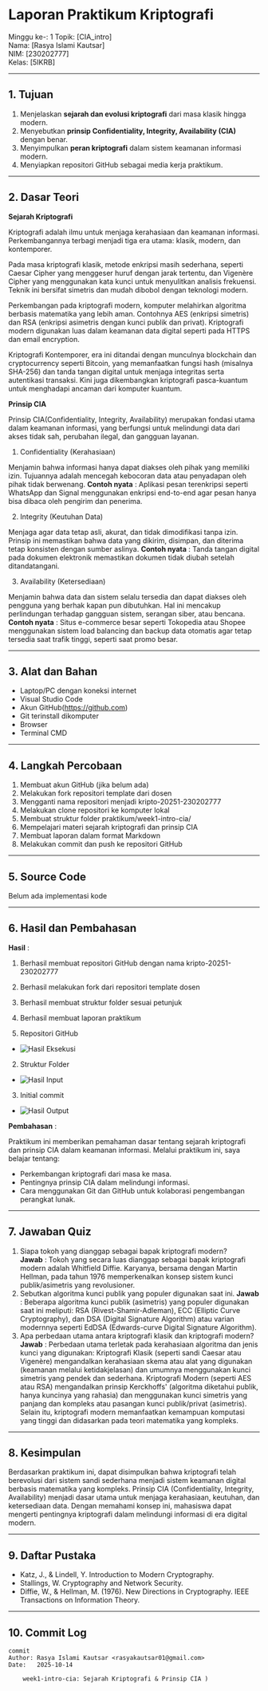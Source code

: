 # Laporan Praktikum Kriptografi
Minggu ke-: 1
Topik: [CIA_intro]  
Nama: [Rasya Islami Kautsar]  
NIM: [230202777]  
Kelas: [5IKRB]  

---

## 1. Tujuan
1. Menjelaskan **sejarah dan evolusi kriptografi** dari masa klasik hingga modern.  
2. Menyebutkan **prinsip Confidentiality, Integrity, Availability (CIA)** dengan benar.  
3. Menyimpulkan **peran kriptografi** dalam sistem keamanan informasi modern.  
4. Menyiapkan repositori GitHub sebagai media kerja praktikum.

---

## 2. Dasar Teori
**Sejarah Kriptografi**

Kriptografi adalah ilmu untuk menjaga kerahasiaan dan keamanan informasi. Perkembangannya terbagi menjadi tiga era utama: klasik, modern, dan kontemporer.

Pada masa kriptografi klasik, metode enkripsi masih sederhana, seperti Caesar Cipher yang menggeser huruf dengan jarak tertentu, dan Vigenère Cipher yang menggunakan kata kunci untuk menyulitkan analisis frekuensi. Teknik ini bersifat simetris dan mudah dibobol dengan teknologi modern.

Perkembangan pada kriptografi modern, komputer melahirkan algoritma berbasis matematika yang lebih aman.
Contohnya AES (enkripsi simetris) dan RSA (enkripsi asimetris dengan kunci publik dan privat). Kriptografi modern digunakan luas dalam keamanan data digital seperti pada HTTPS dan email encryption.

Kriptografi Kontemporer, era ini ditandai dengan munculnya blockchain dan cryptocurrency seperti Bitcoin, yang memanfaatkan fungsi hash (misalnya SHA-256) dan tanda tangan digital untuk menjaga integritas serta autentikasi transaksi. Kini juga dikembangkan kriptografi pasca-kuantum untuk menghadapi ancaman dari komputer kuantum.

**Prinsip CIA**

Prinsip CIA(Confidentiality, Integrity, Availability) merupakan fondasi utama dalam keamanan informasi, yang berfungsi untuk melindungi data dari akses tidak sah, perubahan ilegal, dan gangguan layanan.

1. Confidentiality (Kerahasiaan)

Menjamin bahwa informasi hanya dapat diakses oleh pihak yang memiliki izin. Tujuannya adalah mencegah kebocoran data atau penyadapan oleh pihak tidak berwenang.
**Contoh nyata** : Aplikasi pesan terenkripsi seperti WhatsApp dan Signal menggunakan enkripsi end-to-end agar pesan hanya bisa dibaca oleh pengirim dan penerima.

2. Integrity (Keutuhan Data)

Menjaga agar data tetap asli, akurat, dan tidak dimodifikasi tanpa izin. Prinsip ini memastikan bahwa data yang dikirim, disimpan, dan diterima tetap konsisten dengan sumber aslinya.
**Contoh nyata** : Tanda tangan digital pada dokumen elektronik memastikan dokumen tidak diubah setelah ditandatangani.

3. Availability (Ketersediaan)

Menjamin bahwa data dan sistem selalu tersedia dan dapat diakses oleh pengguna yang berhak kapan pun dibutuhkan. Hal ini mencakup perlindungan terhadap gangguan sistem, serangan siber, atau bencana.
**Contoh nyata** : Situs e-commerce besar seperti Tokopedia atau Shopee menggunakan sistem load balancing dan backup data otomatis agar tetap tersedia saat trafik tinggi, seperti saat promo besar.

---

## 3. Alat dan Bahan

- Laptop/PC dengan koneksi internet
- Visual Studio Code
- Akun GitHub(https://github.com)
- Git terinstall dikomputer
- Browser
- Terminal CMD

---

## 4. Langkah Percobaan

1. Membuat akun GitHub (jika belum ada)
2. Melakukan fork repositori template dari dosen
3. Mengganti nama repositori menjadi kripto-20251-230202777
4. Melakukan clone repositori ke komputer lokal
5. Membuat struktur folder praktikum/week1-intro-cia/
6. Mempelajari materi sejarah kriptografi dan prinsip CIA
7. Membuat laporan dalam format Markdown
8. Melakukan commit dan push ke repositori GitHub

---

## 5. Source Code

Belum ada implementasi kode

---

## 6. Hasil dan Pembahasan
**Hasil** :
1. Berhasil membuat repositori GitHub dengan nama kripto-20251-230202777
2. Berhasil melakukan fork dari repositori template dosen
4. Berhasil membuat struktur folder sesuai petunjuk
5. Berhasil membuat laporan praktikum

1. Repositori GitHub
- ![Hasil Eksekusi](screenshots/CIA.png)
2. Struktur Folder
- ![Hasil Input](screenshots/CIA2.png)
3. Initial commit
- ![Hasil Output](screenshots/CIA3.png)

**Pembahasan** :

Praktikum ini memberikan pemahaman dasar tentang sejarah kriptografi dan prinsip CIA dalam keamanan informasi. Melalui praktikum ini, saya belajar tentang:

- Perkembangan kriptografi dari masa ke masa.
- Pentingnya prinsip CIA dalam melindungi informasi.
- Cara menggunakan Git dan GitHub untuk kolaborasi pengembangan perangkat lunak.

---

## 7. Jawaban Quiz
1. Siapa tokoh yang dianggap sebagai bapak kriptografi modern?	
**Jawab** : Tokoh yang secara luas dianggap sebagai bapak kriptografi modern adalah Whitfield Diffie. Karyanya, bersama dengan Martin Hellman, pada tahun 1976 memperkenalkan konsep sistem kunci publik/asimetris yang revolusioner.
2. Sebutkan algoritma kunci publik yang populer digunakan saat ini.	
**Jawab** : Beberapa algoritma kunci publik (asimetris) yang populer digunakan saat ini meliputi: RSA (Rivest-Shamir-Adleman), ECC (Elliptic Curve Cryptography), dan DSA (Digital Signature Algorithm) atau varian modernnya seperti EdDSA (Edwards-curve Digital Signature Algorithm).
3. Apa perbedaan utama antara kriptografi klasik dan kriptografi modern?	
**Jawab** : Perbedaan utama terletak pada kerahasiaan algoritma dan jenis kunci yang digunakan: Kriptografi Klasik (seperti sandi Caesar atau Vigenère) mengandalkan kerahasiaan skema atau alat yang digunakan (keamanan melalui ketidakjelasan) dan umumnya menggunakan kunci simetris yang pendek dan sederhana. Kriptografi Modern (seperti AES atau RSA) mengandalkan prinsip Kerckhoffs' (algoritma diketahui publik, hanya kuncinya yang rahasia) dan menggunakan kunci simetris yang panjang dan kompleks atau pasangan kunci publik/privat (asimetris). Selain itu, kriptografi modern memanfaatkan kemampuan komputasi yang tinggi dan didasarkan pada teori matematika yang kompleks.
---

## 8. Kesimpulan

Berdasarkan praktikum ini, dapat disimpulkan bahwa kriptografi telah berevolusi dari sistem sandi sederhana menjadi sistem keamanan digital berbasis matematika yang kompleks.
Prinsip CIA (Confidentiality, Integrity, Availability) menjadi dasar utama untuk menjaga kerahasiaan, keutuhan, dan ketersediaan data.
Dengan memahami konsep ini, mahasiswa dapat mengerti pentingnya kriptografi dalam melindungi informasi di era digital modern.

---

## 9. Daftar Pustaka

- Katz, J., & Lindell, Y. Introduction to Modern Cryptography.
- Stallings, W. Cryptography and Network Security.
- Diffie, W., & Hellman, M. (1976). New Directions in Cryptography. IEEE Transactions on Information Theory.

---

## 10. Commit Log

```
commit 
Author: Rasya Islami Kautsar <rasyakautsar01@gmail.com>
Date:   2025-10-14

    week1-intro-cia: Sejarah Kriptografi & Prinsip CIA )
```

